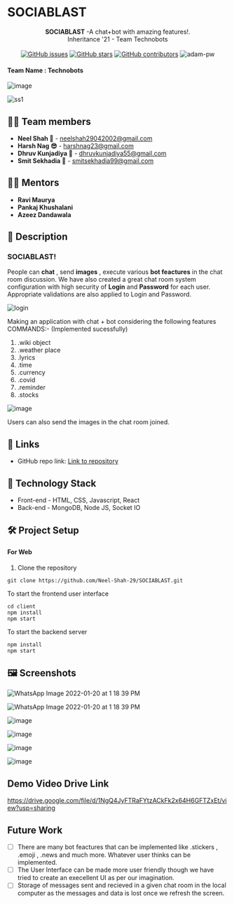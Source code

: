 # **SOCIABLAST**

<div align="center">
   <strong>SOCIABLAST</strong> -A chat+bot with amazing features!. <br>
  Inheritance '21 - Team Technobots <br> <br>
  <a href="https://github.com/Neel-Shah-29/SOCIABLAST/stargazers"><img alt="GitHub issues" src="https://img.shields.io/github/stars/Neel-Shah-29/SOCIABLAST"></a>
  <a href="https://github.com/Neel-Shah-29/SOCIABLAST/network/members"><img alt="GitHub stars" src="https://img.shields.io/github/forks/Neel-Shah-29/SOCIABLAST"></a>
  <a href="https://github.com/Neel-Shah-29/SOCIABLAST/issues"><img alt="GitHub contributors" src="https://img.shields.io/github/issues/Neel-Shah-29/SOCIABLAST"></a>
    <img src="https://komarev.com/ghpvc/?username=SOCIABLAST&label=Project%20views&color=0e75b6&style=flat"
    alt="adam-pw" /> 
</div>

#### Team Name : **Technobots**

![image](https://user-images.githubusercontent.com/84740927/150295636-992b2691-0b6b-406a-926b-aae0d5f97b91.png)

![ss1](https://user-images.githubusercontent.com/84740927/150291855-a2ef4a4f-8968-4a10-89c9-1f655e46f811.jpeg)


## 👩‍💻 Team members

- **Neel Shah 🦉** - neelshah29042002@gmail.com
- **Harsh Nag 😎** - harshnag23@gmail.com
- **Dhruv Kunjadiya 🦊** - dhruvkunjadiya55@gmail.com
- **Smit Sekhadia 🦅** - smitsekhadia99@gmail.com

## 👨‍🏫 Mentors

- **Ravi Maurya**
- **Pankaj Khushalani**
- **Azeez Dandawala**

## 📝 Description

### SOCIABLAST!

People can **chat** , send **images** , execute various **bot feactures** in the chat room discussion. We have also created a great chat room system configuration with high security of **Login** and **Password** for each user. Appropriate validations are also applied to Login and Password.

![login](https://user-images.githubusercontent.com/84740927/150297063-2490c634-100a-46b9-ab06-fc726626b9ec.png)


Making an application with chat + bot considering the following features COMMANDS:-
(Implemented sucessfully)

1) .wiki object
2) .weather place
3) .lyrics
4) .time
5) .currency
6) .covid
7) .reminder
8) .stocks

![image](https://user-images.githubusercontent.com/84740927/150296115-7920d057-25db-497e-9c6f-26f9ee12b997.png)

Users can also send the images in the chat room joined.




## 🔗 Links

- GitHub repo link: [Link to repository](https://github.com/Neel-Shah-29/SOCIABLAST)

## 🤖 Technology Stack

- Front-end - HTML, CSS, Javascript, React
- Back-end - MongoDB, Node JS, Socket IO


## 🛠️ Project Setup

#### For Web

1. Clone the repository
```
git clone https://github.com/Neel-Shah-29/SOCIABLAST.git

```
To start the frontend user interface
```
cd client
npm install
npm start
```
To start the backend server
```
npm install
npm start
```


## 🖼 Screenshots

![WhatsApp Image 2022-01-20 at 1 18 39 PM](https://user-images.githubusercontent.com/84740927/150296409-1f502c9d-6378-4585-8142-87a4ac17ed06.jpeg)

![WhatsApp Image 2022-01-20 at 1 18 39 PM](https://user-images.githubusercontent.com/84740927/150296538-9e714695-5e77-45d1-b60b-be0b4d056d36.jpeg)

![image](https://user-images.githubusercontent.com/84740927/150296651-d99e0341-cd36-4d96-a9bb-90b970887a5f.png)

![image](https://user-images.githubusercontent.com/84740927/150296769-f9c866c3-c151-4aa6-8105-cf7cadad3d3d.png)

![image](https://user-images.githubusercontent.com/84740927/150296794-a10502f5-6f68-488e-9f0e-383b7b8ef0b2.png)

![image](https://user-images.githubusercontent.com/84740927/150296831-992cd43f-0a82-4dfe-9366-f1f12f151555.png)

## Demo Video Drive Link
https://drive.google.com/file/d/1NgQ4JyFTRaFYtzACkFk2x64H6GFTZxEt/view?usp=sharing

## Future Work

- [ ] There are many bot feactures that can be implemented like .stickers , .emoji , .news and much more. Whatever user thinks can be implemented.
- [ ] The User Interface can be made more user friendly though we have tried to create an execellent UI as per our imagination.
- [ ] Storage of messages sent and recieved in a given chat room in the local computer as the messages and data is lost once we refresh the screen.
